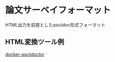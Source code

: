 # 論文サーベイフォーマット
HTML出力を前提としたasciidoc形式フォーマット  


## HTML変換ツール例
[docker-asciidoctor](https://github.com/asciidoctor/docker-asciidoctor)